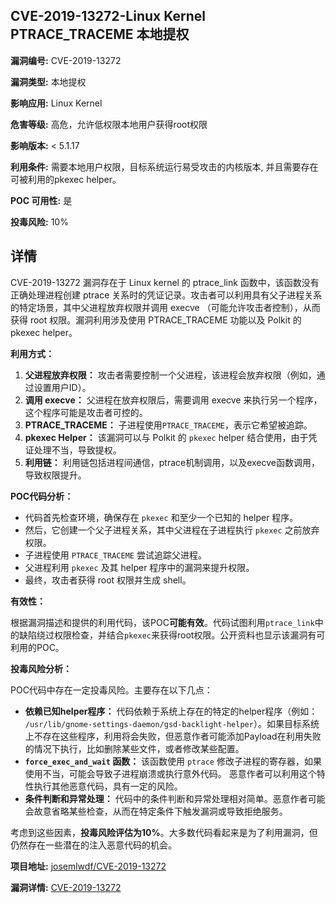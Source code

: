 ## CVE-2019-13272-Linux Kernel PTRACE_TRACEME 本地提权

**漏洞编号:** CVE-2019-13272

**漏洞类型:** 本地提权

**影响应用:** Linux Kernel

**危害等级:** 高危，允许低权限本地用户获得root权限

**影响版本:** < 5.1.17

**利用条件:** 需要本地用户权限，目标系统运行易受攻击的内核版本, 并且需要存在可被利用的pkexec helper。

**POC 可用性:** 是

**投毒风险:** 10%

## 详情

CVE-2019-13272 漏洞存在于 Linux kernel 的 ptrace_link 函数中，该函数没有正确处理进程创建 ptrace 关系时的凭证记录。攻击者可以利用具有父子进程关系的特定场景，其中父进程放弃权限并调用 execve （可能允许攻击者控制），从而获得 root 权限。漏洞利用涉及使用 PTRACE_TRACEME 功能以及 Polkit 的 pkexec helper。 

**利用方式：**

1.  **父进程放弃权限：** 攻击者需要控制一个父进程，该进程会放弃权限（例如，通过设置用户ID）。
2.  **调用 execve：** 父进程在放弃权限后，需要调用 execve 来执行另一个程序，这个程序可能是攻击者可控的。
3.  **PTRACE_TRACEME：** 子进程使用`PTRACE_TRACEME`，表示它希望被追踪。
4.  **pkexec Helper：** 该漏洞可以与 Polkit 的 `pkexec` helper 结合使用，由于凭证处理不当，导致提权。
5.  **利用链：** 利用链包括进程间通信，ptrace机制调用，以及execve函数调用，导致权限提升。

**POC代码分析：**

*   代码首先检查环境，确保存在 `pkexec` 和至少一个已知的 helper 程序。
*   然后，它创建一个父子进程关系，其中父进程在子进程执行 `pkexec` 之前放弃权限。
*   子进程使用 `PTRACE_TRACEME` 尝试追踪父进程。
*   父进程利用 `pkexec` 及其 helper 程序中的漏洞来提升权限。
*   最终，攻击者获得 root 权限并生成 shell。

**有效性：**

根据漏洞描述和提供的利用代码，该POC**可能有效**。代码试图利用`ptrace_link`中的缺陷绕过权限检查，并结合`pkexec`来获得root权限。公开资料也显示该漏洞有可利用的POC。

**投毒风险分析：**

POC代码中存在一定投毒风险。主要存在以下几点：

*   **依赖已知helper程序：** 代码依赖于系统上存在的特定的helper程序（例如： `/usr/lib/gnome-settings-daemon/gsd-backlight-helper`）。如果目标系统上不存在这些程序，利用将会失败，但恶意作者可能添加Payload在利用失败的情况下执行，比如删除某些文件，或者修改某些配置。
*   **`force_exec_and_wait` 函数：** 该函数使用 `ptrace` 修改子进程的寄存器，如果使用不当，可能会导致子进程崩溃或执行意外代码。 恶意作者可以利用这个特性执行其他恶意代码，具有一定的风险。
*   **条件判断和异常处理：** 代码中的条件判断和异常处理相对简单。恶意作者可能会故意省略某些检查，从而在特定条件下触发漏洞或导致拒绝服务。

考虑到这些因素，**投毒风险评估为10%**。大多数代码看起来是为了利用漏洞，但仍然存在一些潜在的注入恶意代码的机会。

**项目地址:** [josemlwdf/CVE-2019-13272](https://github.com/josemlwdf/CVE-2019-13272)

**漏洞详情:** [CVE-2019-13272](https://nvd.nist.gov/vuln/detail/CVE-2019-13272)